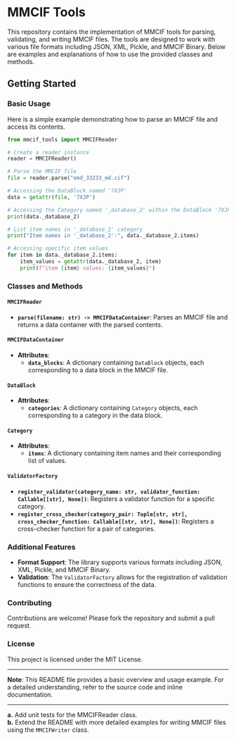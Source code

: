 # MMCIF Tools

This repository contains the implementation of MMCIF tools for parsing, validating, and writing MMCIF files. The tools are designed to work with various file formats including JSON, XML, Pickle, and MMCIF Binary. Below are examples and explanations of how to use the provided classes and methods.

## Getting Started

### Basic Usage

Here is a simple example demonstrating how to parse an MMCIF file and access its contents.

```python
from mmcif_tools import MMCIFReader

# Create a reader instance
reader = MMCIFReader()

# Parse the MMCIF file
file = reader.parse("emd_33233_md.cif")

# Accessing the DataBlock named '7XJP'
data = getattr(file, '7XJP')

# Accessing the Category named '_database_2' within the DataBlock '7XJP'
print(data._database_2)

# List item names in '_database_2' category
print("Item names in '_database_2':", data._database_2.items)

# Accessing specific item values
for item in data._database_2.items:
    item_values = getattr(data._database_2, item)
    print(f"item {item} values: {item_values}")
```

### Classes and Methods

#### `MMCIFReader`

- **`parse(filename: str) -> MMCIFDataContainer`**: Parses an MMCIF file and returns a data container with the parsed contents.

#### `MMCIFDataContainer`

- **Attributes**:
  - **`data_blocks`**: A dictionary containing `DataBlock` objects, each corresponding to a data block in the MMCIF file.

#### `DataBlock`

- **Attributes**:
  - **`categories`**: A dictionary containing `Category` objects, each corresponding to a category in the data block.

#### `Category`

- **Attributes**:
  - **`items`**: A dictionary containing item names and their corresponding list of values.

#### `ValidatorFactory`

- **`register_validator(category_name: str, validator_function: Callable[[str], None])`**: Registers a validator function for a specific category.
- **`register_cross_checker(category_pair: Tuple[str, str], cross_checker_function: Callable[[str, str], None])`**: Registers a cross-checker function for a pair of categories.

### Additional Features

- **Format Support**: The library supports various formats including JSON, XML, Pickle, and MMCIF Binary.
- **Validation**: The `ValidatorFactory` allows for the registration of validation functions to ensure the correctness of the data.

### Contributing

Contributions are welcome! Please fork the repository and submit a pull request.

### License

This project is licensed under the MIT License.

---

**Note**: This README file provides a basic overview and usage example. For a detailed understanding, refer to the source code and inline documentation.

---

**a.** Add unit tests for the MMCIFReader class.  
**b.** Extend the README with more detailed examples for writing MMCIF files using the `MMCIFWriter` class.
